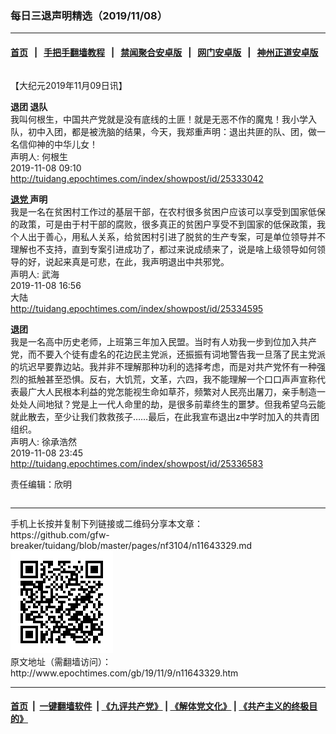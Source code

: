 ### 每日三退声明精选（2019/11/08）
------------------------

#### [首页](https://github.com/gfw-breaker/banned-news/blob/master/README.md) &nbsp;&nbsp;|&nbsp;&nbsp; [手把手翻墙教程](https://github.com/gfw-breaker/guides/wiki) &nbsp;&nbsp;|&nbsp;&nbsp; [禁闻聚合安卓版](https://github.com/gfw-breaker/bn-android) &nbsp;&nbsp;|&nbsp;&nbsp; [网门安卓版](https://github.com/oGate2/oGate) &nbsp;&nbsp;|&nbsp;&nbsp; [神州正道安卓版](https://github.com/SzzdOgate/update) 



<div class="column" id="artbody" itemprop="articleBody">
 <!-- article content begin -->
 <p>
  【大纪元2019年11月09日讯】
 </p>
 <p>
  <strong>
   退团 退队
  </strong>
  <br/>
  我叫何根生，中国共产党就是没有底线的土匪！就是无恶不作的魔鬼！我小学入队，初中入团，都是被洗脑的结果，今天，我郑重声明：退出共匪的队、团，做一名信仰神的中华儿女！
  <br/>
  声明人: 何根生
  <br/>
  2019-11-08 09:10
  <br/>
  <a href="http://tuidang.epochtimes.com/index/showpost/id/25333042">
   http://tuidang.epochtimes.com/index/showpost/id/25333042
  </a>
 </p>
 <p>
  <strong>
   <a href="http://www.epochtimes.com/gb/tag/%E9%80%80%E5%85%9A.html">
    退党
   </a>
   声明
  </strong>
  <br/>
  我是一名在贫困村工作过的基层干部，在农村很多贫困户应该可以享受到国家低保的政策，可是由于村干部的腐败，很多真正的贫困户享受不到国家的低保政策，我个人出于善心，用私人关系，给贫困村引进了脱贫的生产专案，可是单位领导并不理解也不支持，直到专案引进成功了，都过来说成绩来了，说是啥上级领导如何领导的好，说起来真是可悲，在此，我声明退出中共邪党。
  <br/>
  声明人: 武海
  <br/>
  2019-11-08 16:56
  <br/>
  大陆
  <br/>
  <a href="http://tuidang.epochtimes.com/index/showpost/id/25334595">
   http://tuidang.epochtimes.com/index/showpost/id/25334595
  </a>
 </p>
 <p>
  <strong>
   退团
  </strong>
  <br/>
  我是一名高中历史老师，上班第三年加入民盟。当时有人劝我一步到位加入共产党，而不要入个徒有虚名的花边民主党派，还振振有词地警告我一旦落了民主党派的坑迟早要靠边站。我并非不理解那种功利的选择考虑，而是对共产党怀有一种强烈的抵触甚至恐惧。反右，大饥荒，文革，六四，我不能理解一个口口声声宣称代表最广大人民根本利益的党怎能视生命如草芥，频繁对人民亮出屠刀，亲手制造一处处人间地狱？党是上一代人命里的劫，是很多前辈终生的噩梦。但我希望乌云能就此散去，至少让我们救救孩子……最后，在此我宣布退出z中学时加入的共青团组织。
  <br/>
  声明人: 徐承浩然
  <br/>
  2019-11-08 23:45
  <br/>
  <a href="http://tuidang.epochtimes.com/index/showpost/id/25336583">
   http://tuidang.epochtimes.com/index/showpost/id/25336583
  </a>
 </p>
 <p>
  责任编辑：欣明
 </p>
 <!-- article content end -->
 <div id="below_article_ad">
  <div id="below_article_ad_inner">
  </div>
 </div>
</div>

<hr/>
手机上长按并复制下列链接或二维码分享本文章：<br/>
https://github.com/gfw-breaker/tuidang/blob/master/pages/nf3104/n11643329.md <br/>
<a href='https://github.com/gfw-breaker/tuidang/blob/master/pages/nf3104/n11643329.md'><img src='https://github.com/gfw-breaker/tuidang/blob/master/pages/nf3104/n11643329.md.png'/></a> <br/>
原文地址（需翻墙访问）：http://www.epochtimes.com/gb/19/11/9/n11643329.htm


------------------------
#### [首页](https://github.com/gfw-breaker/banned-news/blob/master/README.md) &nbsp;|&nbsp; [一键翻墙软件](https://github.com/gfw-breaker/nogfw/blob/master/README.md) &nbsp;| [《九评共产党》](https://github.com/gfw-breaker/9ping.md/blob/master/README.md#九评之一评共产党是什么) | [《解体党文化》](https://github.com/gfw-breaker/jtdwh.md/blob/master/README.md) | [《共产主义的终极目的》](https://github.com/gfw-breaker/gczydzjmd.md/blob/master/README.md)


<img src='http://gfw-breaker.win/tuidang/pages/nf3104/n11643329.md' width='0px' height='0px'/>
